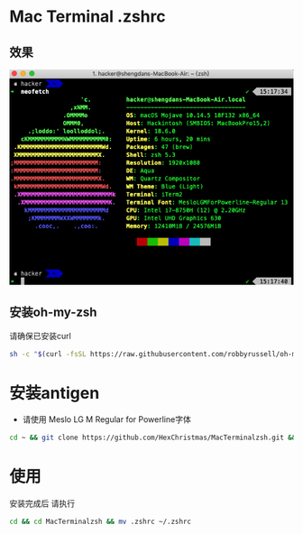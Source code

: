 # Mac Terminal .zshrc
## 效果
![WX20190606-15180](media/WX20190606-151805.png)


## 安装oh-my-zsh
请确保已安装curl

```bash
sh -c "$(curl -fsSL https://raw.githubusercontent.com/robbyrussell/oh-my-zsh/master/tools/install.sh)"
```

# 安装antigen
* 请使用  Meslo LG M Regular for Powerline字体
```bash
cd ~ && git clone https://github.com/HexChristmas/MacTerminalzsh.git && cd MacTerminalzsh && mv installantigen.zshrc ~/.zshrc && zsh
```
# 使用
安装完成后 请执行

```bash
cd && cd MacTerminalzsh && mv .zshrc ~/.zshrc
```
